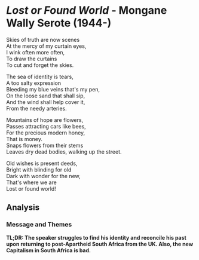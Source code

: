 # *Lost or Found World* - Mongane Wally Serote (1944-)

Skies of truth are now scenes<br/>
At the mercy of my curtain eyes,<br/>
I wink often more often,<br/>
To draw the curtains<br/>
To cut and forget the skies.

The sea of identity is tears,<br/>
A too salty expression<br/>
Bleeding my blue veins that's my pen,<br/>
On the loose sand that shall sip,<br/>
And the wind shall help cover it,<br/>
From the needy arteries.

Mountains of hope are flowers,<br/>
Passes attracting cars like bees,<br/>
For the precious modern honey,<br/>
That is money.<br/>
Snaps flowers from their stems<br/>
Leaves dry dead bodies, walking up the street.

Old wishes is present deeds,<br/>
Bright with blinding for old<br/>
Dark with wonder for the new,<br/>
That's where we are<br/>
Lost or found world!

## Analysis

### Message and Themes

**TL;DR: The speaker struggles to find his identity and reconcile his past upon returning to post-Apartheid South Africa from the UK. Also, the new Capitalism in South Africa is bad.**


